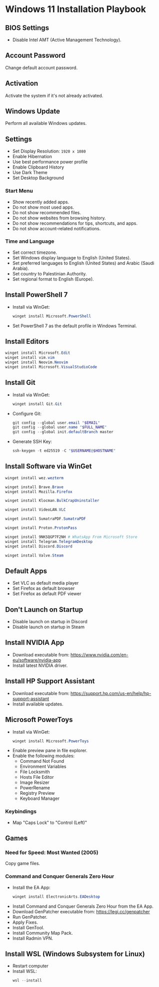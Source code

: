 # Windows 11 Installation Playbook

## BIOS Settings

- Disable Intel AMT (Active Management Technology).

## Account Password

Change default account password.

## Activation

Activate the system if it's not already activated.

## Windows Update

Perform all available Windows updates.

## Settings

- Set Display Resolution: `1920 x 1080`
- Enable Hibernation
- Use best performance power profile
- Enable Clipboard History
- Use Dark Theme
- Set Desktop Background

### Start Menu

- Show recently added apps.
- Do not show most used apps.
- Do not show recommended files.
- Do not show websites from browsing history.
- Do not show recommendations for tips, shortcuts, and apps.
- Do not show account-related notifications.

### Time and Language

- Set correct timezone.
- Set Windows display language to English (United States).
- Set preferred languages to English (United States) and Arabic (Saudi Arabia).
- Set country to Palestinian Authority.
- Set regional format to English (Europe).

## Install PowerShell 7

- Install via WinGet:
  ```powershell
  winget install Microsoft.PowerShell
  ```
- Set PowerShell 7 as the default profile in Windows Terminal.

## Install Editors

```powershell
winget install Microsoft.Edit
winget install vim.vim
winget install Neovim.Neovim
winget install Microsoft.VisualStudioCode
```

## Install Git

- Install via WinGet:
  ```powershell
  winget install Git.Git
  ```
- Configure Git:
  ```powershell
  git config --global user.email "$EMAIL"
  git config --global user.name "$FULL_NAME"
  git config --global init.defaultBranch master
  ```
- Generate SSH Key:
  ```powershell
  ssh-keygen -t ed25519 -C "$USERNAME@$HOSTNAME"
  ```

## Install Software via WinGet

```powershell
winget install wez.wezterm

winget install Brave.Brave
winget install Mozilla.Firefox

winget install Klocman.BulkCrapUninstaller

winget install VideoLAN.VLC

winget install SumatraPDF.SumatraPDF

winget install Proton.ProtonPass

winget install 9NKSQGP7F2NH # WhatsApp From Microsoft Store
winget install Telegram.TelegramDesktop
winget install Discord.Discord

winget install Valve.Steam
```

## Default Apps

- Set VLC as default media player
- Set Firefox as default browser
- Set Firefox as default PDF viewer

## Don't Launch on Startup

- Disable launch on startup in Discord
- Disable launch on startup in Steam

## Install NVIDIA App

- Download executable from:
  https://www.nvidia.com/en-eu/software/nvidia-app
- Install latest NVIDIA driver.

## Install HP Support Assistant

- Download executable from:
  https://support.hp.com/us-en/help/hp-support-assistant
- Install available updates.

## Microsoft PowerToys

- Install via WinGet:
  ```powershell
  winget install Microsoft.PowerToys
  ```
- Enable preview pane in file explorer.
- Enable the following modules:
  - Command Not Found
  - Environment Variables
  - File Locksmith
  - Hosts File Editor
  - Image Resizer
  - PowerRename
  - Registry Preview
  - Keyboard Manager

### Keybindings

- Map "Caps Lock" to "Control (Left)"

## Games

### Need for Speed: Most Wanted (2005)

Copy game files.

### Command and Conquer Generals Zero Hour

- Install the EA App:
  ```powershell
  winget install ElectronicArts.EADesktop
  ```
- Install Command and Conquer Generals Zero Hour from the EA App.
- Download GenPatcher executable from:
  https://legi.cc/genpatcher
- Run GenPatcher.
- Apply Fixes.
- Install GenTool.
- Install Community Map Pack.
- Install Radmin VPN.

## Install WSL (Windows Subsystem for Linux)

- Restart computer
- Install WSL:
  ```powershell
  wsl --install
  ```
